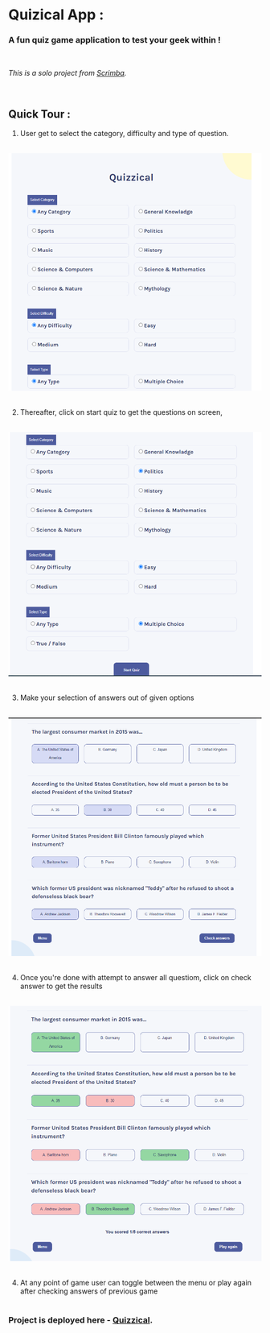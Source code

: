 # Quizical App :

<h3>A fun quiz game application to test your geek within !</h3>
<br>

*This is a solo project from [Scrimba](https://scrimba.com/learn/frontend).*

<br>

## Quick Tour :

1. User get to select the category, difficulty and type of question.
<br><br>
<img src="public/menu.PNG" alt="menu-page" width=600>
<br><br>

2. Thereafter, click on start quiz to get the questions on screen,
<br><br>
<img src="public/startQuiz.PNG" alt="menu-page" width=600>
<br><br>

3. Make your selection of answers out of given options
<br><br>
<img src="public/makeSelection.PNG" alt="menu-page" width=600>
<br><br>

4. Once you're done with attempt to answer all questiom, click on check answer to get the results
<br><br>
<img src="public/checkAns.PNG" alt="menu-page" width=600>
<br><br>

4. At any point of game user can toggle between the menu or play again after checking answers of previous game
<br><br>

### Project is deployed here - [Quizzical](https://cosmic-salmiakki-9a9ecf.netlify.app/).
